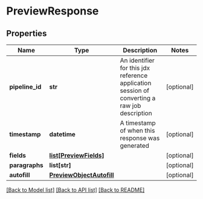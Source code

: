 # PreviewResponse

## Properties
Name | Type | Description | Notes
------------ | ------------- | ------------- | -------------
**pipeline_id** | **str** | An identifier for this jdx reference application session of converting a raw job description | [optional] 
**timestamp** | **datetime** | A timestamp of when this response was generated | [optional] 
**fields** | [**list[PreviewFields]**](PreviewFields.md) |  | [optional] 
**paragraphs** | **list[str]** |  | [optional] 
**autofill** | [**PreviewObjectAutofill**](PreviewObjectAutofill.md) |  | [optional] 

[[Back to Model list]](../README.md#documentation-for-models) [[Back to API list]](../README.md#documentation-for-api-endpoints) [[Back to README]](../README.md)


